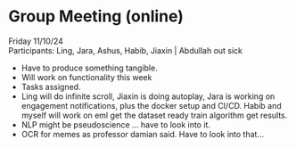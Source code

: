 # Group Meeting (online)
Friday 11/10/24\
Participants: Ling, Jara, Ashus, Habib, Jiaxin | Abdullah out sick

- Have to produce something tangible. 
- Will work on functionality this week 
- Tasks assigned. 
- Ling will do infinite scroll, Jiaxin is doing autoplay, Jara is working on engagement notifications, plus the docker setup and CI/CD. Habib and myself will work on eml get the dataset ready train algorithm get results. 
- NLP might be pseudoscience … have to look into it. 
- OCR for memes as professor damian said. Have to look into that…
